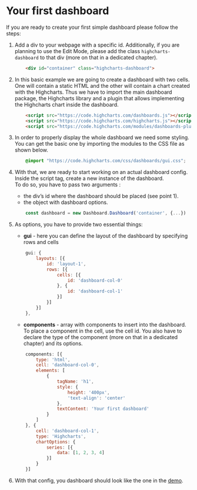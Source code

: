 Your first dashboard
===

If you are ready to create your first simple dashboard please follow the steps:

1. Add a div to your webpage with a specific id. Additionally, if you are planning to use the Edit Mode, please add the class `highcharts-dashboard` to that div (more on that in a dedicated chapter).

    ```html
        <div id="container" class="highcharts-dashboard">
    ```

2. In this basic example we are going to create a dashboard with two cells. One will contain a static HTML and the other will contain a chart created with the Highcharts.
Thus we have to import the main dashboard package, the Highcharts library and a plugin that allows implementing the Highcharts chart inside the dashboard.

    ```html
        <script src="https://code.highcharts.com/dashboards.js"></script>
        <script src="https://code.highcharts.com/highcharts.js"></script>
        <script src="https://code.highcharts.com/modules/dashboards-plugin.js"></script>
    ```

3. In order to properly display the whole dashboard we need some styling. You can get the basic one by importing the modules to the CSS file as shown below.

    ```css
        @import "https://code.highcharts.com/css/dashboards/gui.css";
    ```

4. With that, we are ready to start working on an actual dashboard config. Inside the script tag, create a new instance of the dashboard. <br>
    To do so, you have to pass two arguments :
    * the div’s id where the dashboard should be placed (see point 1).
    * the object with dashboard options.


    ```js
        const dashboard = new Dashboard.Dashboard('container', {...})
    ```

5.  As options, you have to provide two essential things:
    * __gui__ - here you can define the layout of the dashboard by specifying rows and cells

    ```js
        gui: {
            layouts: [{
                id: 'layout-1',
                rows: [{
                    cells: [{
                        id: 'dashboard-col-0'
                    }, {
                        id: 'dashboard-col-1'
                    }]
                }]
            }]
        },
    ```

    * __components__ - array with components to insert into the dashboard. To place a component in the cell, use the cell id. You also have to declare the type of the component (more on that in a dedicated chapter) and its options.

    ```js
        components: [{
            type: 'html',
            cell: 'dashboard-col-0',
            elements: [
                {
                    tagName: 'h1',
                    style: {
                        height: '400px',
                        'text-align': 'center'
                    },
                    textContent: 'Your first dashboard'
                }
            ]
        }, {
            cell: 'dashboard-col-1',
            type: 'Highcharts',
            chartOptions: {
                series: [{
                    data: [1, 2, 3, 4]
                }]
            }
        }]
    ```

6. With that config, you dashboard should look like the one in the [demo](https://jsfiddle.net/gh/get/library/pure/highcharts/highcharts/samples/dashboard/demos/your-first-dashboard).
